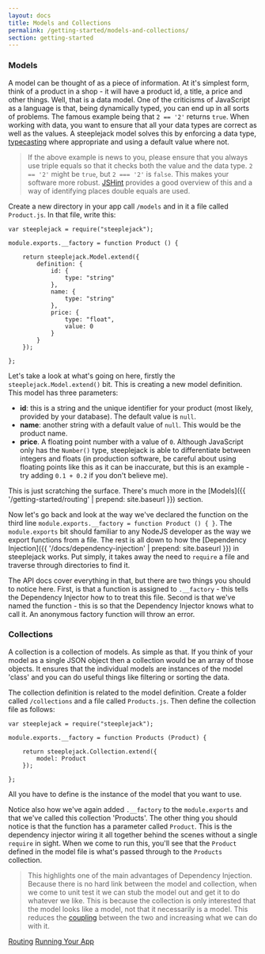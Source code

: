 ```yaml
---
layout: docs
title: Models and Collections
permalink: /getting-started/models-and-collections/
section: getting-started
---
```


### Models

A model can be thought of as a piece of information.  At it's simplest form, think of a product in a shop - it will
have a product id, a title, a price and other things.  Well, that is a data model.  One of the criticisms of JavaScript
as a language is that, being dynamically typed, you can end up in all sorts of problems.  The famous example being that
`2 == '2'` returns `true`.  When working with data, you want to ensure that all your data types are correct as well as
the values.  A steeplejack model solves this by enforcing a data type, [typecasting](http://en.wikipedia.org/wiki/Type_conversion)
where appropriate and using a default value where not.

> If the above example is news to you, please ensure that you always use triple equals so that it checks both the value
> and the data type.  `2 == '2'` might be `true`, but `2 === '2'` is `false`.  This makes your software more robust.
> [JSHint](http://jshint.com/docs/options/#eqeqeq) provides a good overview of this and a way of identifying places
> double equals are used.

Create a new directory in your app call `/models` and in it a file called `Product.js`.  In that file, write this:

    var steeplejack = require("steeplejack");

    module.exports.__factory = function Product () {

        return steeplejack.Model.extend({
            definition: {
                id: {
                    type: "string"
                },
                name: {
                    type: "string"
                },
                price: {
                    type: "float",
                    value: 0
                }
            }
        });

    };

Let's take a look at what's going on here, firstly the `steeplejack.Model.extend()` bit.  This is creating a new model
definition. This model has three parameters:

 - **id**: this is a string and the unique identifier for your product (most likely, provided by your database).  The
   default value is `null`.
 - **name**: another string with a default value of `null`. This would be the product name.
 - **price**. A floating point number with a value of `0`. Although JavaScript only has the `Number()` type, steeplejack
   is able to differentiate between integers and floats (in production software, be careful about using floating points
   like this as it can be inaccurate, but this is an example - try adding `0.1 + 0.2` if you don't believe me).

This is just scratching the surface. There's much more in the [Models]({{ '/getting-started/routing' | prepend: site.baseurl }})
section.

Now let's go back and look at the way we've declared the function on the third line
`module.exports.__factory = function Product () { }`.  The `module.exports` bit should familiar to any NodeJS developer
as the way we export functions from a file.  The rest is all down to how the
[Dependency Injection]({{ '/docs/dependency-injection' | prepend: site.baseurl }}) in steeplejack works.  Put
simply, it takes away the need to `require` a file and traverse through directories to find it.

The API docs cover everything in that, but there are two things you should to notice here.  First, is that a function
is assigned to `.__factory` - this tells the Dependency Injector how to to treat this file.  Second is that we've named
the function - this is so that the Dependency Injector knows what to call it.  An anonymous factory function will throw
an error.

### Collections

A collection is a collection of models. As simple as that.  If you think of your model as a single JSON object then a
collection would be an array of those objects.  It ensures that the individual models are instances of the model 'class'
and you can do useful things like filtering or sorting the data.

The collection definition is related to the model definition.  Create a folder called `/collections` and a file called
`Products.js`.  Then define the collection file as follows:

    var steeplejack = require("steeplejack");

    module.exports.__factory = function Products (Product) {

        return steeplejack.Collection.extend({
            model: Product
        });

    };

All you have to define is the instance of the model that you want to use.

Notice also how we've again added `.__factory` to the `module.exports` and that we've called this collection
'Products'.  The other thing you should notice is that the function has a parameter called `Product`.  This is the
dependency injector wiring it all together behind the scenes without a single `require` in sight.  When we come to run
this, you'll see that the `Product` defined in the model file is what's passed through to the `Products` collection.

> This highlights one of the main advantages of Dependency Injection.  Because there is no hard link between the
> model and collection, when we come to unit test it we can stub the model out and get it to do whatever we like. This
> is because the collection is only interested that the model looks like a model, not that it necessarily is a model.
> This reduces the [coupling](https://en.wikipedia.org/wiki/Coupling_%28computer_programming%29) between the two and
> increasing what we can do with it.

<a href="{{ '/getting-started/routing' | prepend: site.baseurl }}" class="prev_button">Routing</a>
<a href="{{ '/getting-started/running-your-app' | prepend: site.baseurl }}" class="next_button">Running Your App</a>

